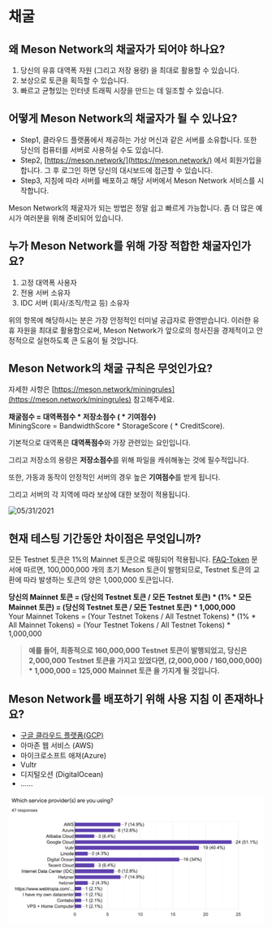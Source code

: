 # 채굴

## 왜 Meson Network의 채굴자가 되어야 하나요?

1. 당신의 유휴 대역폭 자원 \(그리고 저장 용량\) 을 최대로 활용할 수 있습니다.
2. 보상으로 토큰을 획득할 수 있습니다.
3. 빠르고 균형있는 인터넷 트래픽 시장을 만드는 데 일조할 수 있습니다.

## 어떻게 Meson Network의 채굴자가 될 수 있나요?

* Step1, 클라우드 플랫폼에서 제공하는 가상 머신과 같은 서버를 소유합니다. 또한 당신의 컴퓨터를 서버로 사용하실 수도 있습니다.
* Step2, [https://meson.network/](https://meson.network/) 에서 회원가입을 합니다. 그 후 로그인 하면 당신의 대시보드에 접근할 수 있습니다.
* Step3, 지침에 따라 서버를 배포하고 해당 서버에서 Meson Network 서비스를 시작합니다.

Meson Network의 채굴자가 되는 방법은 정말 쉽고 빠르게 가능합니다. 좀 더 많은 예시가 여러분을 위해 준비되어 있습니다.

## 누가 Meson Network를 위해 가장 적합한 채굴자인가요?

1. 고정 대역폭 사용자
2. 전용 서버 소유자
3. IDC 서버 \(회사/조직/학교 등\) 소유자

위의 항목에 해당하시는 분은 가장 안정적인 터미널 공급자로 환영받습니다. 이러한 유휴 자원을 최대로 활용함으로써, Meson Network가 앞으로의 청사진을 경제적이고 안정적으로 실현하도록 큰 도움이 될 것입니다.

## **Meson Network의 채굴 규칙은 무엇인가요?**

자세한 사항은 [https://meson.network/miningrules](https://meson.network/miningrules) 참고해주세요.

**채굴점수 = 대역폭점수 \* 저장소점수 \( \* 기여점수\)**  
MiningScore = BandwidthScore \* StorageScore \( \* CreditScore\).

기본적으로 대역폭은 **대역폭점수**와 가장 관련있는 요인입니다.

그리고 저장소의 용량은 **저장소점수**를 위해 파일을 캐쉬해놓는 것에 필수적입니다. 

또한, 가동과 동작이 안정적인 서버의 경우 높은 **기여점수**를 받게 됩니다.

그리고 서버의 각 지역에 따라 보상에 대한 보정이 적용됩니다. 

![05/31/2021](../.gitbook/assets/image%20%287%29%20%281%29.png)

## **현재 테스팅 기간동안 차이점은 무엇입니까?**

모든 Testnet 토큰은 1%의 Mainnet 토큰으로 매핑되어 적용됩니다. [FAQ-Token](https://docs.meson.network/faq/token) 문서에 따르면, 100,000,000 개의 초기 Meson 토큰이 발행되므로, Testnet 토큰의 교환에 따라 발생하는 토큰의 양은 1,000,000 토큰입니다.

**당신의 Mainnet 토큰 = \(당신의 Testnet 토큰 / 모든 Testnet 토큰\) \* \(1% \* 모든 Mainnet 토큰\) = \(당신의 Testnet 토큰 / 모든 Testnet 토큰\) \* 1,000,000**  
Your Mainnet Tokens = \(Your Testnet Tokens / All Testnet Tokens\) \* \(1% \* All Mainnet Tokens\) = \(Your Testnet Tokens / All Testnet Tokens\) \* 1,000,000

> **예를 들어, 최종적으로 160,000,000 Testnet 토큰이 발행되었고, 당신은 2,000,000 Testnet 토큰을 가지고 있었다면, \(2,000,000 / 160,000,000\) \* 1,000,000 = 125,000 Mainnet 토큰 을 가지게 될 것입니다.**

## **Meson Network를 배포하기 위해 사용 지침 이 존재하나요?**

* [구글 클라우드 플랫폼\(GCP\) ](https://docs.meson.network/deploy-meson/google-cloud-platform)
* 아마존 웹 서비스 \(AWS\)
* 마이크로소프트 애져\(Azure\)
* Vultr
* 디지털오션 \(DigitalOcean\)
* ……

![&#xC124;&#xBB38;&#xC744; &#xD1B5;&#xD574; &#xBAA8;&#xC544;&#xC9C4; &#xCEE4;&#xBBA4;&#xB2C8;&#xD2F0;&#xC758; &#xD1B5;&#xACC4;](../.gitbook/assets/image%20%282%29%20%282%29.png)

